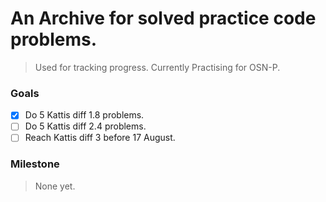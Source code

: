 # An Archive for solved practice code problems.
> Used for tracking progress.
> Currently Practising for OSN-P.
### Goals

- [x] Do 5 Kattis diff 1.8 problems.
- [ ] Do 5 Kattis diff 2.4 problems.
- [ ] Reach Kattis diff 3 before 17 August.

### Milestone
> None yet.

